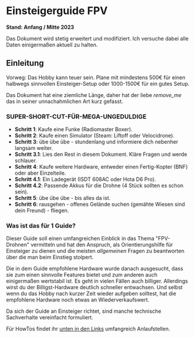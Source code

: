 # Einsteigerguide FPV

**Stand: Anfang / Mitte 2023**

Das Dokument wird stetig erweitert und modifiziert. Ich versuche dabei alle Daten einigermaßen aktuell zu halten.

## Einleitung

Vorweg: Das Hobby kann teuer sein. Plane mit mindestens 500€ für einen halbwegs sinnvollen Einsteiger-Setup oder 1000-1500€ für ein gutes Setup.

Das Dokument hat eine ziemliche Länge, daher hat der liebe *remove_me* das in seiner unnachahmlichen Art kurz gefasst.

### SUPER-SHORT-CUT-FÜR-MEGA-UNGEDULDIGE

- **Schritt 1**: Kaufe eine Funke (Radiomaster Boxer).
- **Schritt 2**: Kaufe einen Simulator (Steam: Liftoff oder Velocidrone).
- **Schritt 3**: übe übe übe - stundenlang und informiere dich nebenher langsam weiter.
- **Schritt 3.1**: Lies den Rest in diesem Dokument. Kläre Fragen und werde schlauer.
- **Schritt 4**: Kaufe weitere Hardware, entweder einen Fertig-Kopter (BNF) oder aber Einzelteile.
- **Schritt 4.1**: Ein Ladegerät (ISDT 608AC oder Hota D6 Pro).
- **Schritt 4.2**: Passende Akkus für die Drohne (4 Stück sollten es schon sein).
- **Schritt 5**: übe übe übe - bis alles da ist.
- **Schritt 6**: rausgehen - offenes Gelände suchen (gemähte Wiesen sind dein Freund) - fliegen.

### Was ist das für 1 Guide?

Dieser Guide soll einen umfangreichen Einblick in das Thema "FPV-Drohnen" vermitteln und hat den Anspruch, als Orientierungshilfe für Einsteiger zu dienen und die meisten *allgemeinen* Fragen zu beantworten über die man beim Einstieg stolpert.

Die in dem Guide empfohlene Hardware wurde danach ausgesucht, dass sie zum einen sinnvolle Features bietet und zum anderen auch einigermaßen wertstabil ist. Es geht in vielen Fällen auch billiger. Allerdings wirst du der Billigst-Hardware deutlich schneller entwachsen. Und selbst wenn du das Hobby nach kurzer Zeit wieder aufgeben solltest, hat die empfohlene Hardware noch etwas an Wiederverkaufswert.

Da sich der Guide an Einsteiger richtet, sind manche technische Sachverhalte vereinfacht formuliert.

Für HowTos findet ihr [unten in den Links](/008_linklist.html) umfangreich Anlaufstellen.
